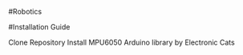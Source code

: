 #Robotics


#Installation Guide

Clone Repository
Install MPU6050 Arduino library by Electronic Cats 
